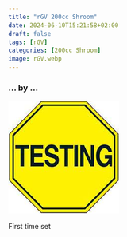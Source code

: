 ```yaml
---
title: "rGV 200cc Shroom"
date: 2024-06-10T15:21:58+02:00
draft: false
tags: [rGV]
categories: [200cc Shroom]
image: rGV.webp
---
```

### ... by ...
![Nothing there](testing.jpg)

First time set